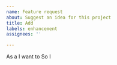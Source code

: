 ```yaml
---
name: Feature request
about: Suggest an idea for this project
title: Add
labels: enhancement
assignees: ''

---
```


As a
I want to
So I
